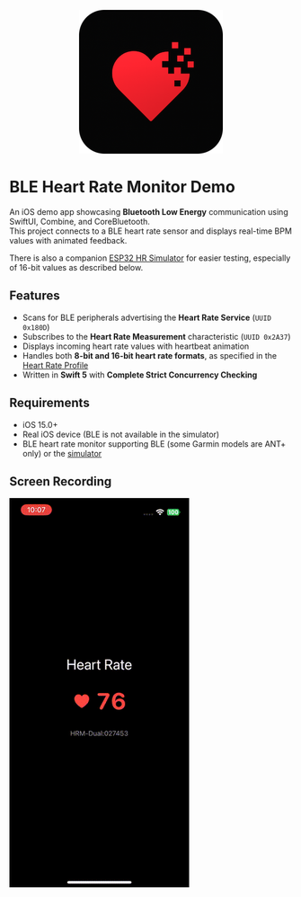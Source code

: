 <p align="center">
<img src="icon.png" alt="App icon">
</p>

# BLE Heart Rate Monitor Demo

An iOS demo app showcasing **Bluetooth Low Energy** communication using SwiftUI, Combine, and CoreBluetooth.  
This project connects to a BLE heart rate sensor and displays real-time BPM values with animated feedback.

There is also a companion [ESP32 HR Simulator](https://github.com/ondrejhanak/blehr-sim) for easier testing, especially of 16-bit values as described below.

## Features

- Scans for BLE peripherals advertising the **Heart Rate Service** (`UUID 0x180D`)
- Subscribes to the **Heart Rate Measurement** characteristic (`UUID 0x2A37`)
- Displays incoming heart rate values with heartbeat animation
- Handles both **8-bit and 16-bit heart rate formats**, as specified in the [Heart Rate Profile](https://www.bluetooth.com/specifications/specs/html/?src=HRS_v1.0/out/en/index-en.html#UUID-967df1d3-6c3f-f480-6ac4-dc1ed6444fca)
- Written in **Swift 5** with **Complete Strict Concurrency Checking**

## Requirements

- iOS 15.0+
- Real iOS device (BLE is not available in the simulator)
- BLE heart rate monitor supporting BLE (some Garmin models are ANT+ only) or the [simulator](https://github.com/ondrejhanak/blehr-sim)

## Screen Recording

![App screenrecording](app.gif)
